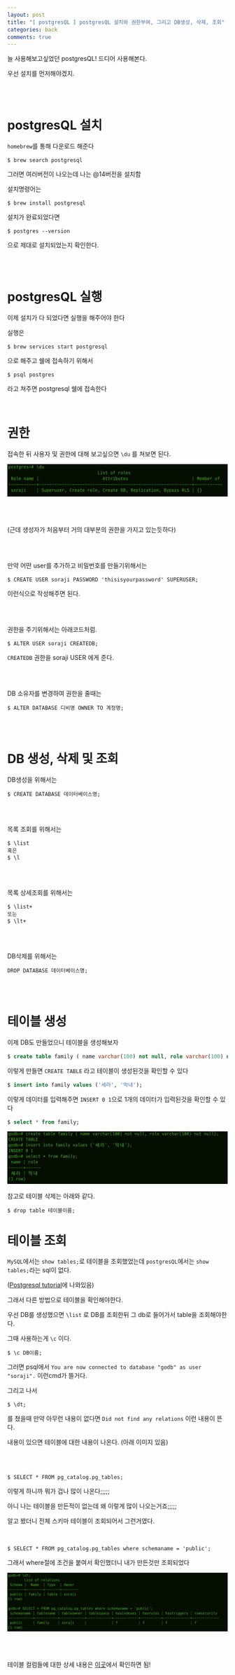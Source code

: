 ```yaml
---
layout: post
title: "[ postgresQL ] postgresQL 설치와 권한부여, 그리고 DB생성, 삭제, 조회"
categories: back
comments: true
---
```




늘 사용해보고싶었던 postgresQL! 드디어 사용해본다.

우선 설치를 먼저해야겠지.

<br>

<br>

# postgresQL 설치

`homebrew`를 통해 다운로드 해준다

~~~
$ brew search postgresql
~~~

그러면 여러버전이 나오는데 나는 @14버전을 설치함

설치명령어는

~~~
$ brew install postgresql
~~~

설치가 완료되었다면

~~~
$ postgres --version
~~~

으로 제대로 설치되었는지 확인한다.

<br>

<br>

# postgresQL 실행

이제 설치가 다 되었다면 실행을 해주어야 한다

실행은

~~~
$ brew services start postgresql
~~~

으로 해주고 쉘에 접속하기 위해서

~~~
$ psql postgres
~~~

라고 쳐주면 postgresql 쉘에 접속한다

<br>

# 권한

접속한 뒤 사용자 및 권한에 대해 보고싶으면 `\du` 를 쳐보면 된다.

![postgresql](/assets/img/postgresql/1.png)

<br>

<br>

(근데 생성자가 처음부터 거의 대부분의 권한을 가지고 있는듯하다)

<br>

<br>

만약 어떤 user를 추가하고 비밀번호를 만들기위해서는

~~~
$ CREATE USER soraji PASSWORD 'thisisyourpassword' SUPERUSER;
~~~

이런식으로 작성해주면 된다.

<br>

<br>

권한을 주기위해서는 아래코드처럼.

~~~
$ ALTER USER soraji CREATEDB;
~~~

`CREATEDB` 권한을 soraji USER 에게 준다.

<br>

<br>

DB 소유자를 변경하여 권한을 줄때는

~~~
$ ALTER DATABASE 디비명 OWNER TO 계정명;
~~~

<br>

<br>

# DB 생성, 삭제 및 조회

DB생성을 위해서는

~~~
$ CREATE DATABASE 데이터베이스명;
~~~

<br>

<br>

목록 조회를 위해서는 

~~~
$ \list
혹은
$ \l
~~~

<br>

<br>

목록 상세조회를 위해서는

~~~
$ \list+ 
또는 
$ \lt+
~~~

<br>

<br>

DB삭제를 위해서는 

~~~
DROP DATABASE 데이터베이스명;
~~~

<br>

<br>

# 테이블 생성

이제 DB도 만들었으니 테이블을 생성해보자

~~~sql
$ create table family ( name varchar(100) not null, role varchar(100) not null);
~~~

이렇게 만들면 `CREATE TABLE` 라고 테이블이 생성된것을 확인할 수 있다

~~~sql
$ insert into family values ('세라', '막내');
~~~

이렇게 데이터를 입력해주면 `INSERT 0 1`으로 1개의 데이터가 입력된것을 확인할 수 있다

~~~sql
$ select * from family;
~~~

![postgresql](/assets/img/postgresql/2.png)

참고로 테이블 삭제는 아래와 같다.

~~~
$ drop table 테이블이름;
~~~



# 테이블 조회

`MySQL`에서는 `show tables;`로 테이블을 조회했었는데 `postgresQL`에서는 `show tables;`라는 sql이 없다.

([Postgresql tutorial](https://www.postgresqltutorial.com/postgresql-administration/postgresql-show-tables/)에 나와있음)

그래서 다른 방법으로 테이블을 확인해야한다.

우선 DB를 생성했으면 `\list` 로 DB를 조회한뒤 그 db로 들어가서 table을 조회해야한다.

그때 사용하는게 `\c` 이다.

~~~
$ \c DB이름;
~~~

그러면 psql에서 `You are now connected to database "godb" as user "soraji".` 이런cmd가 뜰거다.

그리고 나서

~~~
$ \dt;
~~~

를 쳤을때 만약 아무런 내용이 없다면 `Did not find any relations` 이런 내용이 뜬다.

내용이 있으면 테이블에 대한 내용이 나온다. (아래 이미지 있음)

<br>

<br>

~~~
$ SELECT * FROM pg_catalog.pg_tables;
~~~

이렇게 하니까 뭐가 겁나 많이 나온다;;;;; 

아니 나는 테이블을 만든적이 없는데 왜 이렇게 많이 나오는거죠;;;;;

알고 봤더니 전체 스키마 테이블이 조회되어서 그런거였다.

<br>

~~~
$ SELECT * FROM pg_catalog.pg_tables where schemaname = 'public';
~~~

그래서 where절에 조건을 붙여서 확인했더니 내가 만든것만 조회되었다

![postgresql](/assets/img/postgresql/3.png)

<br>

<br>

테이블 컬럼들에 대한 상세 내용은 [이곳](https://www.postgresql.org/docs/8.0/view-pg-tables.html)에서 확인하면 됨!

<br>

<br>

<br>

<br>

<br>

<br>



*참조 : https://kth990303.tistory.com/414*

*https://velog.io/@moonpiderman/PostgreSQL-USER-DB-%EC%83%9D%EC%84%B1-%EB%B0%8F-%EA%B6%8C%ED%95%9C-%EB%B6%80%EC%97%AC*

*https://sas-study.tistory.com/458*























